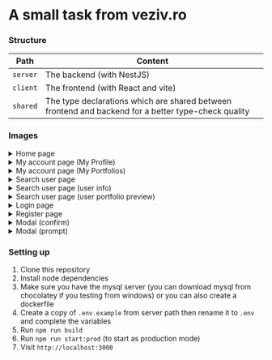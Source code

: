 # A small task from veziv.ro

### Structure

| Path     | Content                                                                                             |
| -------- | --------------------------------------------------------------------------------------------------- |
| `server` | The backend (with NestJS)                                                                           |
| `client` | The frontend (with React and vite)                                                                  |
| `shared` | The type declarations which are shared between frontend and backend for a better type-check quality |

### Images

<details>
<summary>Home page</summary>
<img src="https://i.imgur.com/KbLo2kC.png" />
</details>

<details>
<summary>My account page (My Profile)</summary>
<img src="https://i.imgur.com/ghqwIgx.png" />
</details>

<details>
<summary>My account page (My Portfolios)</summary>
<img src="https://i.imgur.com/zTxr7tQ.png" />
</details>

<details>
<summary>Search user page</summary>
<img src="https://i.imgur.com/WRQ3qxQ.png" />
</details>

<details>
<summary>Search user page (user info)</summary>
<img src="https://i.imgur.com/leH5JJ4.png" />
</details>

<details>
<summary>Search user page (user portfolio preview)</summary>
<img src="https://i.imgur.com/dBeap76.png" />
</details>

<details>
<summary>Login page</summary>
<img src="https://i.imgur.com/Fr5rH8G.png" />
</details>

<details>
<summary>Register page</summary>
<img src="https://i.imgur.com/SgP3JRL.png" />
</details>

<details>
<summary>Modal (confirm)</summary>
<img src="https://i.imgur.com/VMryNlh.png" />
</details>

<details>
<summary>Modal (prompt)</summary>
<img src="https://i.imgur.com/yzuzhk2.png" />
</details>

### Setting up

1. Clone this repository
2. Install node dependencies
3. Make sure you have the mysql server (you can download mysql from chocolatey if you testing from windows) or you can also create a dockerfile
4. Create a copy of `.env.example` from server path then rename it to `.env` and complete the variables
5. Run `npm run build`
6. Run `npm run start:prod` (to start as production mode)
7. Visit `http://localhost:3000`
